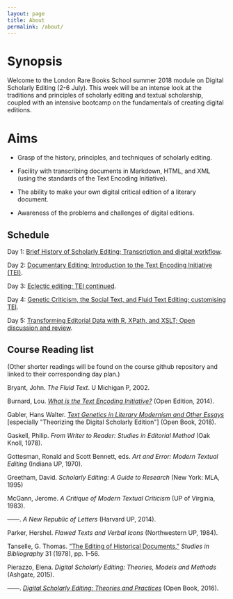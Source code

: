 ```yaml
---
layout: page
title: About
permalink: /about/
---
```


# Synopsis

Welcome to the London Rare Books School summer 2018 module on Digital Scholarly Editing (2-6 July). This week will be an intense look at the traditions and principles of scholarly editing and textual scholarship, coupled with an intensive bootcamp on the fundamentals of creating digital editions.

# Aims

- Grasp of the history, principles, and techniques of scholarly editing.

- Facility with transcribing documents in Markdown, HTML, and XML (using the standards of the Text Encoding Initiative).

- The ability to make your own digital critical edition of a literary document.

- Awareness of the problems and challenges of digital editions.

## Schedule

Day 1: [Brief History of Scholarly Editing; Transcription and digital workflow](/day_1_plan.md).

Day 2: [Documentary Editing; Introduction to the Text Encoding Initiative (TEI)](/day_2_plan.md).

Day 3: [Eclectic editing; TEI continued](/day_3_plan.md).

Day 4: [Genetic Criticism, the Social Text, and Fluid Text Editing; customising TEI](/day_4_plan.md).

Day 5: [Transforming Editorial Data with R, XPath, and XSLT; Open discussion and review](/day_5_plan.md).

## Course Reading list

(Other shorter readings will be found on the course github repository and linked to their corresponding day plan.)

Bryant, John. _The Fluid Text_. U Michigan P, 2002.

Burnard, Lou. [_What is the Text Encoding Initiative?_](http://books.openedition.org/oep/426?lang=en) (Open Edition, 2014).

Gabler, Hans Walter. [_Text Genetics in Literary Modernism and Other Essays_](https://www.openbookpublishers.com/product/629/14d4ad5e8b306c35282ca91fe0ba69c4) [especially "Theorizing the Digital Scholarly Edition"] (Open Book, 2018).

Gaskell, Philip. _From Writer to Reader: Studies in Editorial Method_ (Oak Knoll, 1978).

Gottesman, Ronald and Scott Bennett, eds. _Art and Error: Modern Textual Editing_ (Indiana UP, 1970).

Greetham, David. _Scholarly Editing: A Guide to Research_ (New York: MLA, 1995)

McGann, Jerome. _A Critique of Modern Textual Criticism_ (UP of Virginia, 1983).

––––. _A New Republic of Letters_ (Harvard UP, 2014).

Parker, Hershel. _Flawed Texts and Verbal Icons_ (Northwestern UP, 1984).

Tanselle, G. Thomas. ["The Editing of Historical Documents,"](https://www.jstor.org/stable/40371673?seq=1#page_scan_tab_contents) _Studies in Bibliography_ 31 (1978), pp. 1–56.

Pierazzo, Elena. _Digital Scholarly Editing: Theories, Models and Methods_ (Ashgate, 2015).

––––. [_Digital Scholarly Editing: Theories and Practices_](https://www.openbookpublishers.com/product/483/r) (Open Book, 2016).
